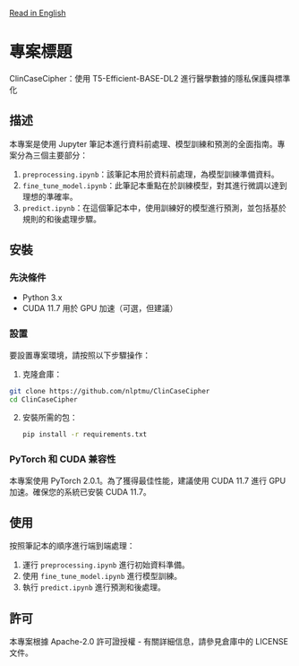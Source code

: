 [Read in English](README.md)

# 專案標題
ClinCaseCipher：使用 T5-Efficient-BASE-DL2 進行醫學數據的隱私保護與標準化

## 描述
本專案是使用 Jupyter 筆記本進行資料前處理、模型訓練和預測的全面指南。專案分為三個主要部分：

1. `preprocessing.ipynb`：該筆記本用於資料前處理，為模型訓練準備資料。
2. `fine_tune_model.ipynb`：此筆記本重點在於訓練模型，對其進行微調以達到理想的準確率。
3. `predict.ipynb`：在這個筆記本中，使用訓練好的模型進行預測，並包括基於規則的和後處理步驟。

## 安裝

### 先決條件
- Python 3.x
- CUDA 11.7 用於 GPU 加速（可選，但建議）

### 設置
要設置專案環境，請按照以下步驟操作：

1. 克隆倉庫：
  ```bash
  git clone https://github.com/nlptmu/ClinCaseCipher
  cd ClinCaseCipher
  ```

2. 安裝所需的包：
   ```bash
   pip install -r requirements.txt
   ```

### PyTorch 和 CUDA 兼容性
本專案使用 PyTorch 2.0.1。為了獲得最佳性能，建議使用 CUDA 11.7 進行 GPU 加速。確保您的系統已安裝 CUDA 11.7。

## 使用
按照筆記本的順序進行端到端處理：
1. 運行 `preprocessing.ipynb` 進行初始資料準備。
2. 使用 `fine_tune_model.ipynb` 進行模型訓練。
3. 執行 `predict.ipynb` 進行預測和後處理。

## 許可
本專案根據 Apache-2.0 許可證授權 - 有關詳細信息，請參見倉庫中的 LICENSE 文件。

